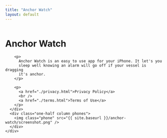 ```yaml
---
title: "Anchor Watch"
layout: default
---
```


<div class="section hero">
  <div class="container">
    <div class="row">
      <div class="one-half column">
        <h1>Anchor Watch</h1>

        <p>
          Anchor Watch is an easy to use app for your iPhone. It let's you
          sleep well knowing an alarm will go off if your vessel is dragging
          it's anchor.
        </p>

        <p>
          <a href="./privacy.html">Privacy Policy</a>
          <br />
          <a href="./terms.html">Terms of Use</a>
        </p>
      </div>
      <div class="one-half column phones">
        <img class="phone" src="{{ site.baseurl }}/anchor-watch/screenshot.png" />
      </div>
    </div>

  </div>
</div>
